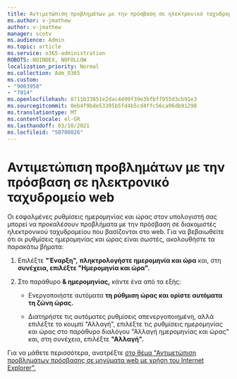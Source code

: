 ```yaml
---
title: Αντιμετώπιση προβλημάτων με την πρόσβαση σε ηλεκτρονικό ταχυδρομείο web
ms.author: v-jmathew
author: v-jmathew
manager: scotv
ms.audience: Admin
ms.topic: article
ms.service: o365-administration
ROBOTS: NOINDEX, NOFOLLOW
localization_priority: Normal
ms.collection: Adm_O365
ms.custom:
- "9003958"
- "7014"
ms.openlocfilehash: 8711b33851e2dac4499f39e3bfbff955d3cb91e3
ms.sourcegitcommit: 0eb4f9bde53395b5fd4b5cd4ffc56ca96db91298
ms.translationtype: MT
ms.contentlocale: el-GR
ms.lasthandoff: 03/10/2021
ms.locfileid: "50708026"
---
```

# <a name="troubleshoot-problems-with-accessing-webmail"></a>Αντιμετώπιση προβλημάτων με την πρόσβαση σε ηλεκτρονικό ταχυδρομείο web

Οι εσφαλμένες ρυθμίσεις ημερομηνίας και ώρας στον υπολογιστή σας μπορεί να προκαλέσουν προβλήματα με την πρόσβαση σε διακομιστές ηλεκτρονικού ταχυδρομείου που βασίζονται στο web. Για να βεβαιωθείτε ότι οι ρυθμίσεις ημερομηνίας και ώρας είναι σωστές, ακολουθήστε τα παρακάτω βήματα:

1. Επιλέξτε **"Έναρξη",** **πληκτρολογήστε ημερομηνία και ώρα** και, στη **συνέχεια, επιλέξτε "Ημερομηνία και ώρα".**
2. Στο παράθυρο **& ημερομηνίας,** κάντε ένα από τα εξής:

    - Ενεργοποιήστε αυτόματα **τη ρύθμιση ώρας και** **ορίστε αυτόματα τη ζώνη ώρας.**

    - Διατηρήστε τις αυτόματες ρυθμίσεις  απενεργοποιημένη, αλλά  επιλέξτε το  κουμπί "Αλλαγή", επιλέξτε τις ρυθμίσεις ημερομηνίας και ώρας στο παράθυρο διαλόγου "Αλλαγή ημερομηνίας και ώρας" και, στη συνέχεια, επιλέξτε **"Αλλαγή".** 

Για να μάθετε περισσότερα, ανατρέξτε [στο θέμα "Αντιμετώπιση προβλημάτων πρόσβασης σε μηνύματα web με χρήση του Internet Explorer".](https://answers.microsoft.com/windows/forum/all/problem-accessing-email-through-ie/41f871f3-6df3-4bc9-a5bd-7f71651a2888)
